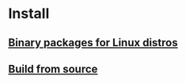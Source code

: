 # Install


## [Binary packages for Linux distros](./install/linux.md)
## [Build from source](./install/build.md)
